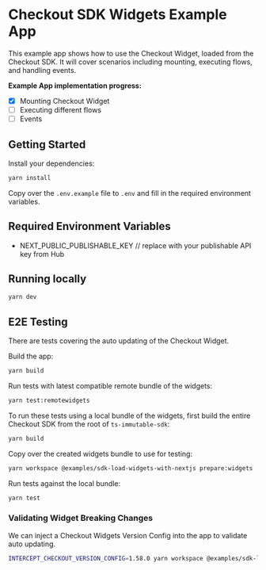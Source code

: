 # Checkout SDK Widgets Example App

This example app shows how to use the Checkout Widget, loaded from the Checkout SDK. It will cover scenarios including mounting, executing flows, and handling events.

**Example App implementation progress:**
- [x] Mounting Checkout Widget
- [ ] Executing different flows
- [ ] Events

## Getting Started

Install your dependencies:

```bash
yarn install
```

Copy over the `.env.example` file to `.env` and fill in the required environment variables.

## Required Environment Variables

- NEXT_PUBLIC_PUBLISHABLE_KEY // replace with your publishable API key from Hub

## Running locally

```bash
yarn dev
```

## E2E Testing

There are tests covering the auto updating of the Checkout Widget.

Build the app:

```bash
yarn build
```

Run tests with latest compatible remote bundle of the widgets:

```bash
yarn test:remotewidgets
```

To run these tests using a local bundle of the widgets, first build the entire Checkout SDK from the root of `ts-immutable-sdk`:

```bash
yarn build
```

Copy over the created widgets bundle to use for testing:

```bash
yarn workspace @examples/sdk-load-widgets-with-nextjs prepare:widgets
```

Run tests against the local bundle:

```bash
yarn test
```

### Validating Widget Breaking Changes

We can inject a Checkout Widgets Version Config into the app to validate auto updating.

```bash
INTERCEPT_CHECKOUT_VERSION_CONFIG=1.58.0 yarn workspace @examples/sdk-load-widgets-with-nextjs test
```